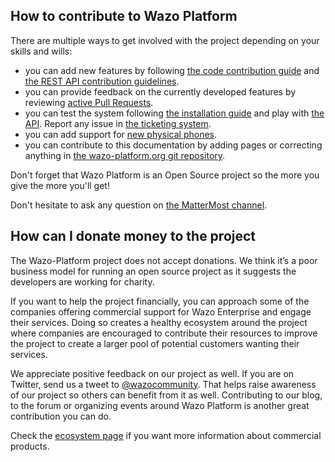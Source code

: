 ## How to contribute to Wazo Platform

There are multiple ways to get involved with the project depending on
your skills and wills:

- you can add new features by following [the code contribution guide](/contribute/code) and [the REST API contribution guidelines](/contribute/rest).
- you can provide feedback on the currently developed features by reviewing [active Pull Requests](https://github.com/pulls?utf8=%E2%9C%93&q=is%3Aopen+is%3Apr++archived%3Afalse+user%3Awazo-platform).
- you can test the system following [the installation guide](/uc-doc/installation) and play with [the API](/documentation). Report any issue in [the ticketing system](https://wazo-dev.atlassian.net/).
- you can add support for [new physical phones](/uc-doc/contributors/provisioning/developing_plugins).
- you can contribute to this documentation by adding pages or correcting anything in [the wazo-platform.org git repository](https://github.com/wazo-platform/wazo-platform.org).

Don't forget that Wazo Platform is an Open Source project so the more you give the more you'll get!

Don't hesitate to ask any question on [the MatterMost channel](https://mm.wazo.community/wazo-platform/channels/town-square).

## How can I donate money to the project

The Wazo-Platform project does not accept donations. We think it’s a poor business model for running an open source project as it suggests the developers are working for charity.

If you want to help the project financially, you can approach some of the companies offering commercial support for Wazo Enterprise and engage their services. Doing so creates a healthy ecosystem around the project where companies are encouraged to contribute their resources to improve the project to create a larger pool of potential customers wanting their services.

We appreciate positive feedback on our project as well. If you are on Twitter, send us a tweet to [@wazocommunity](https://x.com/wazocommunity). That helps raise awareness of our project so others can benefit from it as well. Contributing to our blog, to the forum or organizing events around Wazo Platform is another great contribution you can do.

Check the [ecosystem page](/ecosystem) if you want more information about commercial products.

